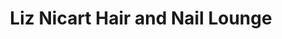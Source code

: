 ---
title: "Liz Nicart Hair and Nail Lounge"
url: /imus/liz-nicart-hair-and-nail-lounge/
shop: Kosmetik
---